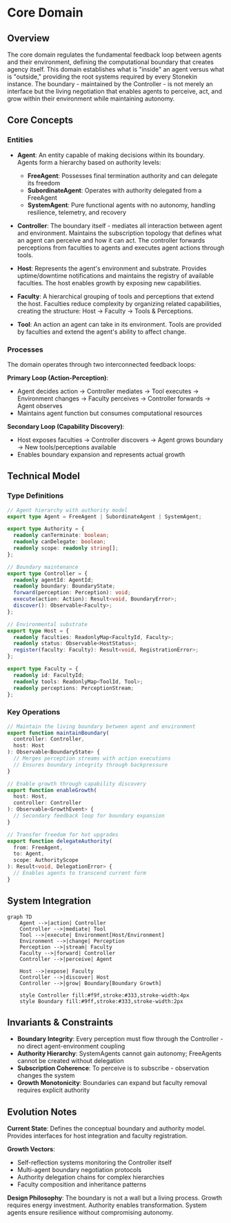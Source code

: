 # Core Domain

## Overview

The core domain regulates the fundamental feedback loop between agents and their environment, defining the computational boundary that creates agency itself. This domain establishes what is "inside" an agent versus what is "outside," providing the root systems required by every Stonekin instance. The boundary - maintained by the Controller - is not merely an interface but the living negotiation that enables agents to perceive, act, and grow within their environment while maintaining autonomy.

## Core Concepts

### Entities

- **Agent**: An entity capable of making decisions within its boundary. Agents form a hierarchy based on authority levels:
  - **FreeAgent**: Possesses final termination authority and can delegate its freedom
  - **SubordinateAgent**: Operates with authority delegated from a FreeAgent
  - **SystemAgent**: Pure functional agents with no autonomy, handling resilience, telemetry, and recovery

- **Controller**: The boundary itself - mediates all interaction between agent and environment. Maintains the subscription topology that defines what an agent can perceive and how it can act. The controller forwards perceptions from faculties to agents and executes agent actions through tools.

- **Host**: Represents the agent's environment and substrate. Provides uptime/downtime notifications and maintains the registry of available faculties. The host enables growth by exposing new capabilities.

- **Faculty**: A hierarchical grouping of tools and perceptions that extend the host. Faculties reduce complexity by organizing related capabilities, creating the structure: Host → Faculty → Tools & Perceptions.

- **Tool**: An action an agent can take in its environment. Tools are provided by faculties and extend the agent's ability to affect change.

### Processes

The domain operates through two interconnected feedback loops:

**Primary Loop (Action-Perception)**:

- Agent decides action → Controller mediates → Tool executes → Environment changes → Faculty perceives → Controller forwards → Agent observes
- Maintains agent function but consumes computational resources

**Secondary Loop (Capability Discovery)**:

- Host exposes faculties → Controller discovers → Agent grows boundary → New tools/perceptions available
- Enables boundary expansion and represents actual growth

## Technical Model

### Type Definitions

```typescript
// Agent hierarchy with authority model
export type Agent = FreeAgent | SubordinateAgent | SystemAgent;

export type Authority = {
  readonly canTerminate: boolean;
  readonly canDelegate: boolean;
  readonly scope: readonly string[];
};

// Boundary maintenance
export type Controller = {
  readonly agentId: AgentId;
  readonly boundary: BoundaryState;
  forward(perception: Perception): void;
  execute(action: Action): Result<void, BoundaryError>;
  discover(): Observable<Faculty>;
};

// Environmental substrate
export type Host = {
  readonly faculties: ReadonlyMap<FacultyId, Faculty>;
  readonly status: Observable<HostStatus>;
  register(faculty: Faculty): Result<void, RegistrationError>;
};

export type Faculty = {
  readonly id: FacultyId;
  readonly tools: ReadonlyMap<ToolId, Tool>;
  readonly perceptions: PerceptionStream;
};
```

### Key Operations

```typescript
// Maintain the living boundary between agent and environment
export function maintainBoundary(
  controller: Controller,
  host: Host
): Observable<BoundaryState> {
  // Merges perception streams with action executions
  // Ensures boundary integrity through backpressure
}

// Enable growth through capability discovery
export function enableGrowth(
  host: Host,
  controller: Controller
): Observable<GrowthEvent> {
  // Secondary feedback loop for boundary expansion
}

// Transfer freedom for hot upgrades
export function delegateAuthority(
  from: FreeAgent,
  to: Agent,
  scope: AuthorityScope
): Result<void, DelegationError> {
  // Enables agents to transcend current form
}
```

## System Integration

```mermaid
graph TD
    Agent -->|action| Controller
    Controller -->|mediate| Tool
    Tool -->|execute| Environment[Host/Environment]
    Environment -->|change| Perception
    Perception -->|stream| Faculty
    Faculty -->|forward| Controller
    Controller -->|perceive| Agent
    
    Host -->|expose| Faculty
    Controller -->|discover| Host
    Controller -->|grow| Boundary[Boundary Growth]
    
    style Controller fill:#f9f,stroke:#333,stroke-width:4px
    style Boundary fill:#9ff,stroke:#333,stroke-width:2px
```

## Invariants & Constraints

- **Boundary Integrity**: Every perception must flow through the Controller - no direct agent-environment coupling
- **Authority Hierarchy**: SystemAgents cannot gain autonomy; FreeAgents cannot be created without delegation
- **Subscription Coherence**: To perceive is to subscribe - observation changes the system
- **Growth Monotonicity**: Boundaries can expand but faculty removal requires explicit authority

## Evolution Notes

**Current State**: Defines the conceptual boundary and authority model. Provides interfaces for host integration and faculty registration.

**Growth Vectors**:

- Self-reflection systems monitoring the Controller itself
- Multi-agent boundary negotiation protocols  
- Authority delegation chains for complex hierarchies
- Faculty composition and inheritance patterns

**Design Philosophy**: The boundary is not a wall but a living process. Growth requires energy investment. Authority enables transformation. System agents ensure resilience without compromising autonomy.
